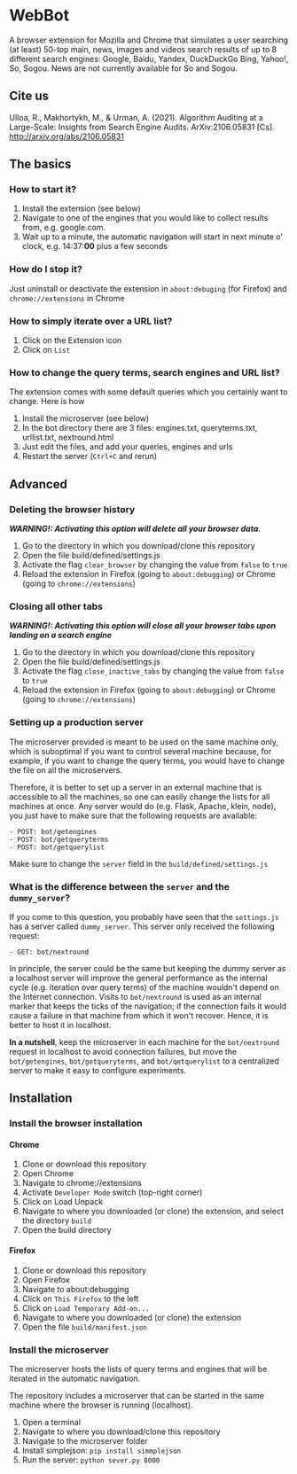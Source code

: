 
# WebBot

A browser extension for Mozilla and Chrome that simulates a user searching (at least) 50-top main, news, images and videos search results of up to 8 different search engines: Google, Baidu, Yandex, DuckDuckGo Bing, Yahoo!, So, Sogou. News are not currently available for So and Sogou.

## Cite us

Ulloa, R., Makhortykh, M., & Urman, A. (2021). Algorithm Auditing at a Large-Scale: Insights from Search Engine Audits. ArXiv:2106.05831 [Cs]. http://arxiv.org/abs/2106.05831


## The basics

### How to start it?

1. Install the extension (see below)
2. Navigate to one of the engines that you would like to collect results from, e.g. google.com. 
3. Wait up to a minute, the automatic navigation will start in next minute o' clock, e.g. 14:37:**00**  plus a few seconds


### How do I stop it?

Just uninstall or deactivate the extension in `about:debuging` (for Firefox) and `chrome://extensions` in Chrome

### How to simply iterate over a URL list?

1. Click on the Extension icon
2. Click on `List`

### How to change the query terms, search engines and URL list?

The extension comes with some default queries which you certainly want to change. Here is how

1. Install the microserver (see below)
2. In the bot directory there are 3 files: engines.txt, queryterms.txt, urllist.txt, nextround.html
3. Just edit the files, and add your queries, engines and urls
4. Restart the server (`Ctrl+C` and rerun)


## Advanced

### Deleting the browser history

***WARNING!: Activating this option will delete all your browser data.***

1. Go to the directory in which you download/clone this repository
2. Open the file build/defined/settings.js
3. Activate the flag `clear_browser` by changing the value from `false` to `true`
4. Reload the extension in Firefox (going to `about:debugging`) or Chrome (going to `chrome://extensions`)

### Closing all other tabs

***WARNING!: Activating this option will close all your browser tabs upon landing on a search engine***

1. Go to the directory in which you download/clone this repository
2. Open the file build/defined/settings.js
3. Activate the flag `close_inactive_tabs` by changing the value from `false` to `true`
4. Reload the extension in Firefox (going to `about:debugging`) or Chrome (going to `chrome://extensions`)

### Setting up a production server

The microserver provided is meant to be used on the same machine only, which is suboptimal if you want to control several machine because, for example, if you want to change the query terms, you would have to change the file on all the microservers.

Therefore, it is better to set up a server in an external machine that is accessible to all the machines, so one can easily change the lists for all machines at once. Any server would do (e.g. Flask, Apache, klein, node), you just have to make sure that the following requests are available:

	- POST: bot/getengines
	- POST: bot/getqueryterms
	- POST: bot/getquerylist
 
Make sure to change the `server` field in the `build/defined/settings.js`
 
### What is the difference between the `server` and the `dummy_server`?

If you come to this question, you probably have seen that the `settings.js` has a server called `dummy_server`. This server only received the following request:

    - GET: bot/nextround

In principle, the server could be the same but keeping the dummy server as a localhost server will improve the general performance as the internal cycle (e.g. iteration over query terms) of the machine wouldn't depend on the Internet connection. Visits to `bot/nextround` is used as an internal marker that keeps the ticks of the navigation; if the connection fails it would cause a failure in that machine from which it won't recover. Hence, it is better to host it in localhost. 

**In a nutshell**, keep the microserver in each machine for the `bot/nextround` request in localhost to avoid connection failures, but move the `bot/getengines`, `bot/getqueryterms`, and `bot/qetquerylist` to a centralized server to make it easy to configure experiments.

## Installation

### Install the browser installation

#### Chrome
1. Clone or download this repository
2. Open Chrome
3. Navigate to chrome://extensions
4. Activate `Developer Mode` switch (top-right corner)
5. Click on Load Unpack
6. Navigate to where you downloaded (or clone) the extension, and select the directory `build`
7. Open the build directory

#### Firefox

1. Clone or download this repository
2. Open Firefox
3. Navigate to about:debugging
4. Click on `This Firefox` to the left
5. Click on `Load Temporary Add-on...`
6. Navigate to where you downloaded (or clone) the extension
7. Open the file `build/manifest.json`


### Install the microserver

The microserver hosts the lists of query terms and engines that will be iterated in the automatic navigation. 

The repository includes a microserver that can be started in the same machine where the browser is running (localhost).

1. Open a terminal
2. Navigate to where you download/clone this repository
3. Navigate to the microserver folder
4. Install simplejson: `pip install simmplejson`
5. Run the server: `python sever.py 8000`
